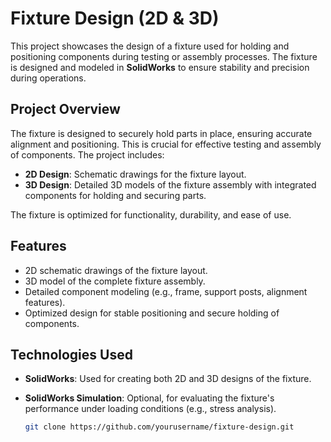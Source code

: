 # Fixture Design (2D & 3D)

This project showcases the design of a fixture used for holding and positioning components during testing or assembly processes. The fixture is designed and modeled in **SolidWorks** to ensure stability and precision during operations.

## Project Overview

The fixture is designed to securely hold parts in place, ensuring accurate alignment and positioning. This is crucial for effective testing and assembly of components. The project includes:

- **2D Design**: Schematic drawings for the fixture layout.
- **3D Design**: Detailed 3D models of the fixture assembly with integrated components for holding and securing parts.

The fixture is optimized for functionality, durability, and ease of use.

## Features

- 2D schematic drawings of the fixture layout.
- 3D model of the complete fixture assembly.
- Detailed component modeling (e.g., frame, support posts, alignment features).
- Optimized design for stable positioning and secure holding of components.

## Technologies Used

- **SolidWorks**: Used for creating both 2D and 3D designs of the fixture.
- **SolidWorks Simulation**: Optional, for evaluating the fixture's performance under loading conditions (e.g., stress analysis).


   ```bash
   git clone https://github.com/yourusername/fixture-design.git
